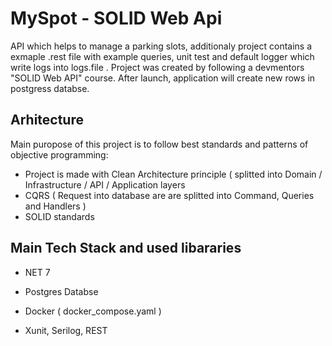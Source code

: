 # MySpot - SOLID Web Api 
API which helps to manage a parking slots, additionaly project contains a exmaple .rest file with example queries, unit test and default logger which write logs into logs.file . Project was created by following a devmentors "SOLID Web API" course.
After launch, application will create new rows in postgress databse. 

## Arhitecture
Main puropose of this project is to follow best standards and patterns of objective programming: 
- Project is made with Clean Architecture principle ( splitted into Domain / Infrastructure / API / Application layers
- CQRS ( Request into database are are splitted into  Command, Queries and Handlers )
- SOLID standards


## Main Tech Stack and used libararies
- NET 7
- Postgres Databse
- Docker ( docker_compose.yaml )

- Xunit, Serilog, REST



